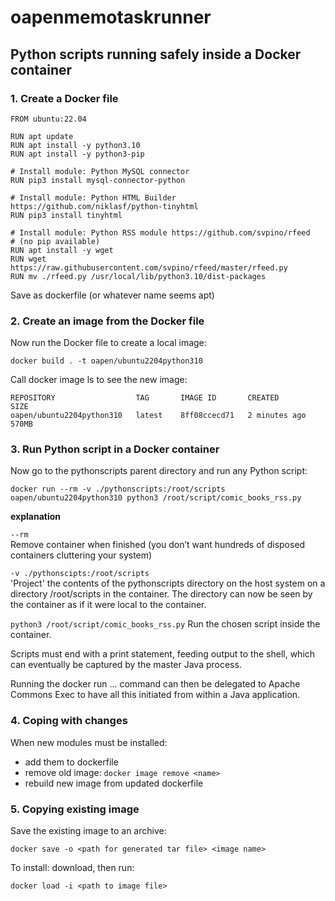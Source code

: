# oapenmemotaskrunner
    
## Python scripts running safely inside a Docker container

### 1. Create a Docker file

    FROM ubuntu:22.04
    
    RUN apt update
    RUN apt install -y python3.10
    RUN apt install -y python3-pip
    
    # Install module: Python MySQL connector
    RUN pip3 install mysql-connector-python
    
    # Install module: Python HTML Builder https://github.com/niklasf/python-tinyhtml
    RUN pip3 install tinyhtml
    
    # Install module: Python RSS module https://github.com/svpino/rfeed
    # (no pip available)
    RUN apt install -y wget
    RUN wget https://raw.githubusercontent.com/svpino/rfeed/master/rfeed.py
    RUN mv ./rfeed.py /usr/local/lib/python3.10/dist-packages
    
Save as dockerfile (or whatever name seems apt) 

### 2. Create an image from the Docker file

Now run the Docker file to create a local image:

    docker build . -t oapen/ubuntu2204python310 

Call docker image ls to see the new image:

    REPOSITORY                  TAG       IMAGE ID       CREATED          SIZE 
    oapen/ubuntu2204python310   latest    8ff08ccecd71   2 minutes ago   570MB

### 3. Run Python script in a Docker container

Now go to the pythonscripts parent directory and run any Python script:

    docker run --rm -v ./pythonscripts:/root/scripts oapen/ubuntu2204python310 python3 /root/script/comic_books_rss.py

**explanation**

`--rm`  
Remove container when finished (you don’t want hundreds of disposed containers cluttering your system)

`-v ./pythonscipts:/root/scripts`   
'Project' the contents of the pythonscripts directory on the host system on a directory /root/scripts in the container. The directory can now be seen by the container as if it were local to the container.

`python3 /root/script/comic_books_rss.py`
Run the chosen script inside the container. 

Scripts must end with a print statement, feeding output to the shell, which can eventually be captured by the master Java process.

Running the docker run ... command can then be delegated to Apache Commons Exec to have all this initiated from within a Java application.

 
### 4. Coping with changes

When new modules must be installed:

- add them to dockerfile
- remove old image: `docker image remove <name>`
- rebuild new image from updated dockerfile


### 5. Copying existing image

Save the existing image to an archive:

    docker save -o <path for generated tar file> <image name>

To install: download, then run:

    docker load -i <path to image file>

